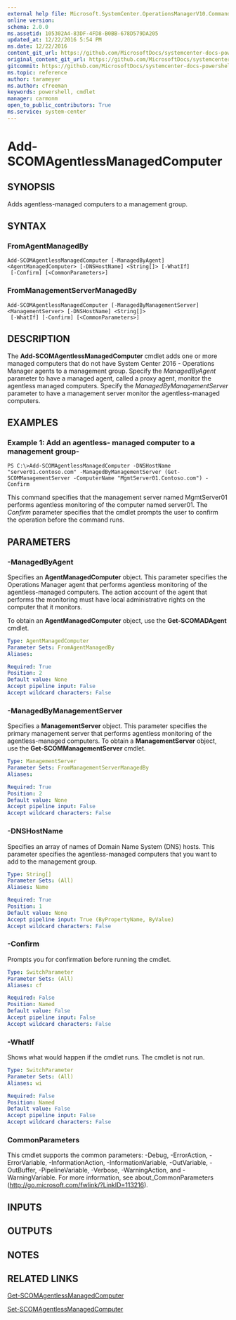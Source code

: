 ```yaml
---
external help file: Microsoft.SystemCenter.OperationsManagerV10.Commands.dll-Help.xml
online version: 
schema: 2.0.0
ms.assetid: 105302A4-83DF-4FD8-B0BB-678D579DA205
updated_at: 12/22/2016 5:54 PM
ms.date: 12/22/2016
content_git_url: https://github.com/MicrosoftDocs/systemcenter-docs-powershell/blob/master/systemcenter-cmdlets/SystemCenter2016/OperationsManager/vlatest/Add-SCOMAgentlessManagedComputer.md
original_content_git_url: https://github.com/MicrosoftDocs/systemcenter-docs-powershell/blob/master/systemcenter-cmdlets/SystemCenter2016/OperationsManager/vlatest/Add-SCOMAgentlessManagedComputer.md
gitcommit: https://github.com/MicrosoftDocs/systemcenter-docs-powershell/blob/17c3a51bd892aad46c731d9f381f0704b4815004/systemcenter-cmdlets/SystemCenter2016/OperationsManager/vlatest/Add-SCOMAgentlessManagedComputer.md
ms.topic: reference
author: tarameyer
ms.author: cfreeman
keywords: powershell, cmdlet
manager: carmonm
open_to_public_contributors: True
ms.service: system-center
---
```


# Add-SCOMAgentlessManagedComputer

## SYNOPSIS
Adds agentless-managed computers to a management group.

## SYNTAX

### FromAgentManagedBy
```
Add-SCOMAgentlessManagedComputer [-ManagedByAgent] <AgentManagedComputer> [-DNSHostName] <String[]> [-WhatIf]
 [-Confirm] [<CommonParameters>]
```

### FromManagementServerManagedBy
```
Add-SCOMAgentlessManagedComputer [-ManagedByManagementServer] <ManagementServer> [-DNSHostName] <String[]>
 [-WhatIf] [-Confirm] [<CommonParameters>]
```

## DESCRIPTION
The **Add-SCOMAgentlessManagedComputer** cmdlet adds one or more managed computers that do not have System Center 2016 - Operations Manager agents to a management group.
Specify the *ManagedByAgent* parameter to have a managed agent, called a proxy agent, monitor the agentless managed computers.
Specify the *ManagedByManagementServer* parameter to have a management server monitor the agentless-managed computers.

## EXAMPLES

### Example 1: Add an agentless- managed computer to a management group-
```
PS C:\>Add-SCOMAgentlessManagedComputer -DNSHostName "server01.contoso.com" -ManagedByManagementServer (Get-SCOMManagementServer -ComputerName "MgmtServer01.Contoso.com") -Confirm
```

This command specifies that the management server named MgmtServer01 performs agentless monitoring of the computer named server01.
The *Confirm* parameter specifies that the cmdlet prompts the user to confirm the operation before the command runs.

## PARAMETERS

### -ManagedByAgent
Specifies an **AgentManagedComputer** object.
This parameter specifies the Operations Manager agent that performs agentless monitoring of the agentless-managed computers.
The action account of the agent that performs the monitoring must have local administrative rights on the computer that it monitors.

To obtain an **AgentManagedComputer** object, use the **Get-SCOMADAgent** cmdlet.

```yaml
Type: AgentManagedComputer
Parameter Sets: FromAgentManagedBy
Aliases: 

Required: True
Position: 2
Default value: None
Accept pipeline input: False
Accept wildcard characters: False
```

### -ManagedByManagementServer
Specifies a **ManagementServer** object.
This parameter specifies the primary management server that performs agentless monitoring of the agentless-managed computers.
To obtain a **ManagementServer** object, use the **Get-SCOMManagementServer** cmdlet.

```yaml
Type: ManagementServer
Parameter Sets: FromManagementServerManagedBy
Aliases: 

Required: True
Position: 2
Default value: None
Accept pipeline input: False
Accept wildcard characters: False
```

### -DNSHostName
Specifies an array of names of Domain Name System (DNS) hosts.
This parameter specifies the agentless-managed computers that you want to add to the management group.

```yaml
Type: String[]
Parameter Sets: (All)
Aliases: Name

Required: True
Position: 1
Default value: None
Accept pipeline input: True (ByPropertyName, ByValue)
Accept wildcard characters: False
```

### -Confirm
Prompts you for confirmation before running the cmdlet.

```yaml
Type: SwitchParameter
Parameter Sets: (All)
Aliases: cf

Required: False
Position: Named
Default value: False
Accept pipeline input: False
Accept wildcard characters: False
```

### -WhatIf
Shows what would happen if the cmdlet runs.
The cmdlet is not run.

```yaml
Type: SwitchParameter
Parameter Sets: (All)
Aliases: wi

Required: False
Position: Named
Default value: False
Accept pipeline input: False
Accept wildcard characters: False
```

### CommonParameters
This cmdlet supports the common parameters: -Debug, -ErrorAction, -ErrorVariable, -InformationAction, -InformationVariable, -OutVariable, -OutBuffer, -PipelineVariable, -Verbose, -WarningAction, and -WarningVariable. For more information, see about_CommonParameters (http://go.microsoft.com/fwlink/?LinkID=113216).

## INPUTS

## OUTPUTS

## NOTES

## RELATED LINKS

[Get-SCOMAgentlessManagedComputer](xref:SystemCenter2016/OperationsManager/vlatest/Get-SCOMAgentlessManagedComputer.md)

[Set-SCOMAgentlessManagedComputer](xref:SystemCenter2016/OperationsManager/vlatest/Set-SCOMAgentlessManagedComputer.md)


